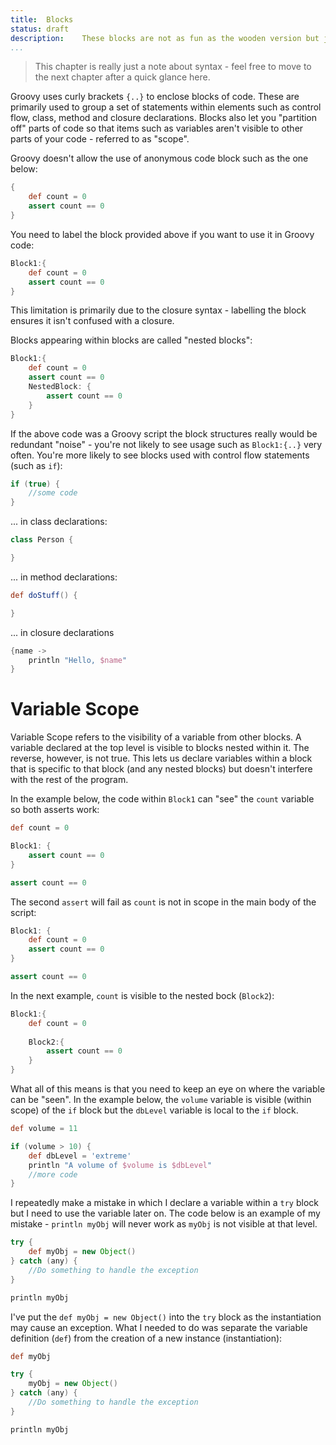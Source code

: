 ```yaml
---
title:	Blocks
status:	draft
description:	These blocks are not as fun as the wooden version but just as important in building programs.
...
```


>This chapter is really just a note about syntax - feel free to move to the next chapter after a quick glance here.

Groovy uses curly brackets `{..}` to enclose blocks of code. These are primarily used to group a set of statements within elements such as control flow, class, method and closure declarations. Blocks also let you "partition off" parts of code so that items such as variables aren't visible to other parts of your code - referred to as "scope".

Groovy doesn't allow the use of anonymous code block such as the one below:

```groovy
{
    def count = 0
    assert count == 0
}
```

You need to label the block provided above if you want to use it in Groovy code:

```groovy
Block1:{
    def count = 0
    assert count == 0
}
```

This limitation is primarily due to the closure syntax - labelling the block ensures it isn't confused with a closure.

Blocks appearing within blocks are called "nested blocks":

```groovy
Block1:{
    def count = 0
    assert count == 0
    NestedBlock: {
        assert count == 0
    }
}
```

If the above code was a Groovy script the block structures really would be redundant "noise" - you're not likely to see usage such as `Block1:{..}` very often. You're more likely to see blocks used with control flow statements (such as `if`):

```groovy
if (true) {
    //some code
}
```

... in class declarations:

```groovy
class Person {

}
```

... in method declarations:

```groovy
def doStuff() {

}
```

... in closure declarations

```groovy
{name -> 
    println "Hello, $name"
}
```

# Variable Scope 

Variable Scope refers to the visibility of a variable from other blocks. A variable declared at the top level is visible to blocks nested within it. The reverse, however, is not true. This lets us declare variables within a block that is specific to that block (and any nested blocks) but doesn't interfere with the rest of the program.

In the example below, the code within `Block1` can "see" the `count` variable so both asserts work:

```groovy
def count = 0

Block1: {
    assert count == 0
}

assert count == 0
```

The second `assert` will fail as `count` is not in scope in the main body of the script:

```groovy
Block1: {
    def count = 0
    assert count == 0
}

assert count == 0
```

In the next example, `count` is visible to the nested bock (`Block2`):

```groovy
Block1:{
    def count = 0
    
    Block2:{
        assert count == 0
    }
}
```

What all of this means is that you need to keep an eye on where the variable can be "seen". In the example below, the `volume` variable is visible (within scope) of the `if` block but the `dbLevel` variable is local to the `if` block.

```groovy
def volume = 11

if (volume > 10) {
    def dbLevel = 'extreme'
    println "A volume of $volume is $dbLevel"
    //more code
}
```

I repeatedly make a mistake in which I declare a variable within a `try` block but I need to use the variable later on. The code below is an example of my mistake - `println myObj` will never work as `myObj` is not visible at that level.

```groovy
try {
    def myObj = new Object()
} catch (any) {
    //Do something to handle the exception
}

println myObj
```

I've put the `def myObj = new Object()` into the `try` block as the instantiation may cause an exception. What I needed to do was separate the variable definition (`def`) from the creation of a new instance (instantiation):

```groovy
def myObj

try {
    myObj = new Object()
} catch (any) {
    //Do something to handle the exception
}

println myObj
```